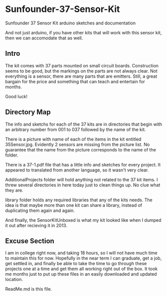 Sunfounder-37-Sensor-Kit
========================

Sunfounder 37 Sensor Kit arduino sketches and documentation

And not just arduino, if you have other kits that will work
with this sensor kit, then we can accomodate that as well.

Intro
-----

  The kit comes with 37 parts mounted on small circuit boards.
  Construction seems to be good, but the markings on the parts
  are not always clear. Not everything is a sensor, there are
  many parts that are emitters. Still, a great bargain for the
  price and something that can teach and entertain for 
  months.
  
  Good luck!


Directory Map
-------------

The info and sketchs for each of the 37 kits are in directories 
that begin with an arbitrary number from 001 to 037 followed
by the name of the kit.

There is a picture with name of each of the items in the kit
entitled 35Sensor.jpg.  Evidently 2 sensors are missing from 
the picture list.  No guarantee that the name from the picture
corresponds to the name of the folder.

There is a 37-1.pdf file that has a little info and sketches for
every project.  It appeared to translated from another language,
so it wasn't very clear.

AdditionalProjects folder will hold anything not related to
the 37 kit items. I threw several directories in here today
just to clean things up. No clue what they are.

library folder holds any required libraries that any of the kits
needs.  The idea is that maybe more than one kit can share a
library, instead of duplicating them again and again.

And finally, the SensorKitUnboxed is what my kit looked like
when I dumped it out after recieving it in 2013.

Excuse Section
--------------

I am in college right now, and taking 18 hours, so I will not have
much time to maintain this for now.  Hopefully in the near term I 
can graduate, get a job, get settled in, and finally be able to 
take the time to go through these projects one at a time and get
them all working right out of the box.  It took me months just to
put up these files in an easily downloaded and updated location.

ReadMe.md is this file.


